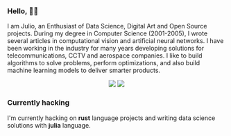 ### Hello, 👋🏽

 I am Julio, an Enthusiast of Data Science, Digital Art and Open Source projects. During my degree in Computer Science (2001-2005), I wrote several articles in computational vision and artificial neural networks. I have been working in the industry for many years developing solutions for telecommunications, CCTV and aerospace companies. I like to build algorithms to solve problems, perform optimizations, and also build machine learning models to deliver smarter products.

<div align="center">
  <a href="https://www.linkedin.com/in/jcbritobr/"><img src="https://img.shields.io/badge/LinkedIn-0077B5?style=for-the-badge&logo=linkedin&logoColor=white"/></a>
 <a href="https://medium.com/@jcbritobr"><img src="https://img.shields.io/badge/Medium-000000?style=for-the-badge&logo=medium&logoColor=white" /></a>
  <br />
</div>

### Currently hacking

I'm currently hacking on **rust** language projects and writing data science solutions with **julia** language.
